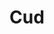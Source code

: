 ---
title: "Cud"
summary: "Cud Are a British Indie Rock Band Formed In Cudworth In 1987,"
image: "cud.jpg"
apple_music_artist_url: "https://music.apple.com/gb/artist/cud/179865869"
---